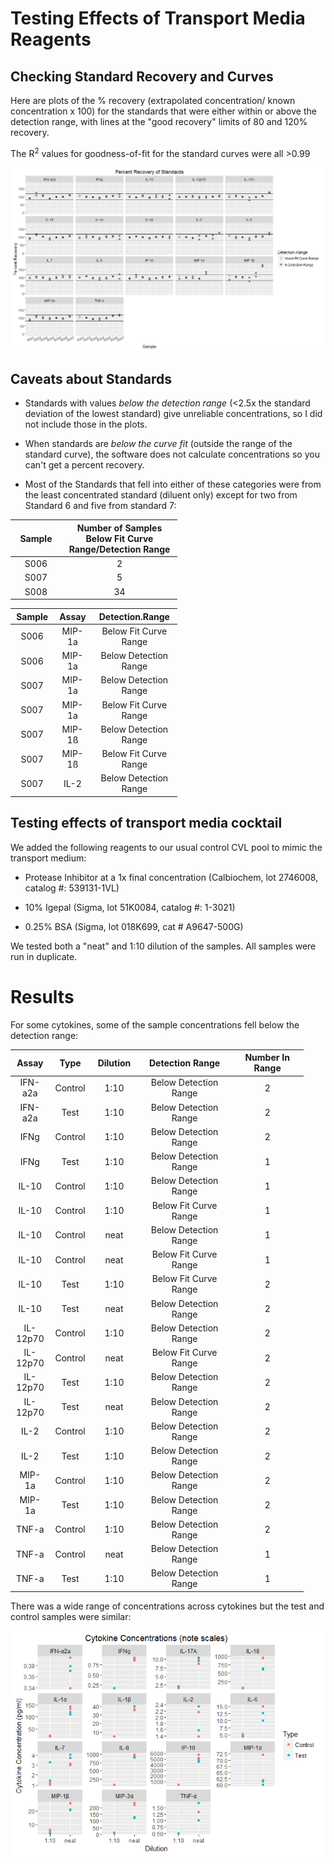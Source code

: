 Testing Effects of Transport Media Reagents
================

Checking Standard Recovery and Curves
-------------------------------------

Here are plots of the % recovery (extrapolated concentration/ known concentration x 100) for the standards that were either within or above the detection range, with lines at the "good recovery" limits of 80 and 120% recovery.

The R<sup>2</sup> values for goodness-of-fit for the standard curves were all &gt;0.99

![](schiffer_transport_media_test_files/figure-markdown_github/percent%20recovery-1.png)

Caveats about Standards
-----------------------

-   Standards with values *below the detection range* (&lt;2.5x the standard deviation of the lowest standard) give unreliable concentrations, so I did not include those in the plots.

-   When standards are *below the curve fit* (outside the range of the standard curve), the software does not calculate concentrations so you can't get a percent recovery.

-   Most of the Standards that fell into either of these categories were from the least concentrated standard (diluent only) except for two from Standard 6 and five from standard 7:

<table style="width:53%;">
<colgroup>
<col width="12%" />
<col width="40%" />
</colgroup>
<thead>
<tr class="header">
<th align="center">Sample</th>
<th align="center">Number of Samples Below Fit Curve Range/Detection Range</th>
</tr>
</thead>
<tbody>
<tr class="odd">
<td align="center">S006</td>
<td align="center">2</td>
</tr>
<tr class="even">
<td align="center">S007</td>
<td align="center">5</td>
</tr>
<tr class="odd">
<td align="center">S008</td>
<td align="center">34</td>
</tr>
</tbody>
</table>

<table style="width:53%;">
<colgroup>
<col width="12%" />
<col width="11%" />
<col width="29%" />
</colgroup>
<thead>
<tr class="header">
<th align="center">Sample</th>
<th align="center">Assay</th>
<th align="center">Detection.Range</th>
</tr>
</thead>
<tbody>
<tr class="odd">
<td align="center">S006</td>
<td align="center">MIP-1a</td>
<td align="center">Below Fit Curve Range</td>
</tr>
<tr class="even">
<td align="center">S006</td>
<td align="center">MIP-1a</td>
<td align="center">Below Detection Range</td>
</tr>
<tr class="odd">
<td align="center">S007</td>
<td align="center">MIP-1a</td>
<td align="center">Below Detection Range</td>
</tr>
<tr class="even">
<td align="center">S007</td>
<td align="center">MIP-1a</td>
<td align="center">Below Fit Curve Range</td>
</tr>
<tr class="odd">
<td align="center">S007</td>
<td align="center">MIP-1ß</td>
<td align="center">Below Detection Range</td>
</tr>
<tr class="even">
<td align="center">S007</td>
<td align="center">MIP-1ß</td>
<td align="center">Below Fit Curve Range</td>
</tr>
<tr class="odd">
<td align="center">S007</td>
<td align="center">IL-2</td>
<td align="center">Below Detection Range</td>
</tr>
</tbody>
</table>

Testing effects of transport media cocktail
-------------------------------------------

We added the following reagents to our usual control CVL pool to mimic the transport medium:

-   Protease Inhibitor at a 1x final concentration (Calbiochem, lot 2746008, catalog \#: 539131-1VL)

-   10% Igepal (Sigma, lot 51K0084, catalog \#: 1-3021)

-   0.25% BSA (Sigma, lot 018K699, cat \# A9647-500G)

We tested both a "neat" and 1:10 dilution of the samples. All samples were run in duplicate.

Results
=======

For some cytokines, some of the sample concentrations fell below the detection range:

<table style="width:93%;">
<colgroup>
<col width="12%" />
<col width="11%" />
<col width="15%" />
<col width="30%" />
<col width="23%" />
</colgroup>
<thead>
<tr class="header">
<th align="center">Assay</th>
<th align="center">Type</th>
<th align="center">Dilution</th>
<th align="center">Detection Range</th>
<th align="center">Number In Range</th>
</tr>
</thead>
<tbody>
<tr class="odd">
<td align="center">IFN-a2a</td>
<td align="center">Control</td>
<td align="center">1:10</td>
<td align="center">Below Detection Range</td>
<td align="center">2</td>
</tr>
<tr class="even">
<td align="center">IFN-a2a</td>
<td align="center">Test</td>
<td align="center">1:10</td>
<td align="center">Below Detection Range</td>
<td align="center">2</td>
</tr>
<tr class="odd">
<td align="center">IFNg</td>
<td align="center">Control</td>
<td align="center">1:10</td>
<td align="center">Below Detection Range</td>
<td align="center">2</td>
</tr>
<tr class="even">
<td align="center">IFNg</td>
<td align="center">Test</td>
<td align="center">1:10</td>
<td align="center">Below Detection Range</td>
<td align="center">1</td>
</tr>
<tr class="odd">
<td align="center">IL-10</td>
<td align="center">Control</td>
<td align="center">1:10</td>
<td align="center">Below Detection Range</td>
<td align="center">1</td>
</tr>
<tr class="even">
<td align="center">IL-10</td>
<td align="center">Control</td>
<td align="center">1:10</td>
<td align="center">Below Fit Curve Range</td>
<td align="center">1</td>
</tr>
<tr class="odd">
<td align="center">IL-10</td>
<td align="center">Control</td>
<td align="center">neat</td>
<td align="center">Below Detection Range</td>
<td align="center">1</td>
</tr>
<tr class="even">
<td align="center">IL-10</td>
<td align="center">Control</td>
<td align="center">neat</td>
<td align="center">Below Fit Curve Range</td>
<td align="center">1</td>
</tr>
<tr class="odd">
<td align="center">IL-10</td>
<td align="center">Test</td>
<td align="center">1:10</td>
<td align="center">Below Fit Curve Range</td>
<td align="center">2</td>
</tr>
<tr class="even">
<td align="center">IL-10</td>
<td align="center">Test</td>
<td align="center">neat</td>
<td align="center">Below Detection Range</td>
<td align="center">2</td>
</tr>
<tr class="odd">
<td align="center">IL-12p70</td>
<td align="center">Control</td>
<td align="center">1:10</td>
<td align="center">Below Detection Range</td>
<td align="center">2</td>
</tr>
<tr class="even">
<td align="center">IL-12p70</td>
<td align="center">Control</td>
<td align="center">neat</td>
<td align="center">Below Fit Curve Range</td>
<td align="center">2</td>
</tr>
<tr class="odd">
<td align="center">IL-12p70</td>
<td align="center">Test</td>
<td align="center">1:10</td>
<td align="center">Below Detection Range</td>
<td align="center">2</td>
</tr>
<tr class="even">
<td align="center">IL-12p70</td>
<td align="center">Test</td>
<td align="center">neat</td>
<td align="center">Below Detection Range</td>
<td align="center">2</td>
</tr>
<tr class="odd">
<td align="center">IL-2</td>
<td align="center">Control</td>
<td align="center">1:10</td>
<td align="center">Below Detection Range</td>
<td align="center">2</td>
</tr>
<tr class="even">
<td align="center">IL-2</td>
<td align="center">Test</td>
<td align="center">1:10</td>
<td align="center">Below Detection Range</td>
<td align="center">2</td>
</tr>
<tr class="odd">
<td align="center">MIP-1a</td>
<td align="center">Control</td>
<td align="center">1:10</td>
<td align="center">Below Detection Range</td>
<td align="center">2</td>
</tr>
<tr class="even">
<td align="center">MIP-1a</td>
<td align="center">Test</td>
<td align="center">1:10</td>
<td align="center">Below Detection Range</td>
<td align="center">2</td>
</tr>
<tr class="odd">
<td align="center">TNF-a</td>
<td align="center">Control</td>
<td align="center">1:10</td>
<td align="center">Below Detection Range</td>
<td align="center">2</td>
</tr>
<tr class="even">
<td align="center">TNF-a</td>
<td align="center">Control</td>
<td align="center">neat</td>
<td align="center">Below Detection Range</td>
<td align="center">1</td>
</tr>
<tr class="odd">
<td align="center">TNF-a</td>
<td align="center">Test</td>
<td align="center">1:10</td>
<td align="center">Below Detection Range</td>
<td align="center">1</td>
</tr>
</tbody>
</table>

There was a wide range of concentrations across cytokines but the test and control samples were similar:

![](schiffer_transport_media_test_files/figure-markdown_github/all%20concentrations-1.png)
